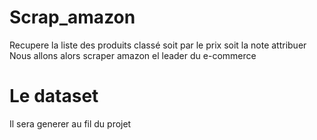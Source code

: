 # Scrap_amazon
Recupere la liste des produits classé soit par le prix soit la note attribuer
Nous allons alors scraper amazon el leader du e-commerce

# Le dataset
Il sera generer au fil du projet

